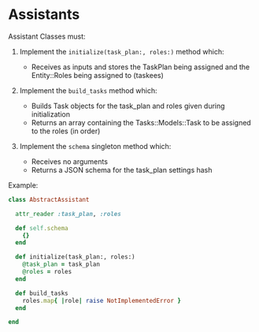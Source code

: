 # Assistants

Assistant Classes must:

  1. Implement the `initialize(task_plan:, roles:)` method which:
       - Receives as inputs and stores the TaskPlan being assigned
         and the Entity::Roles being assigned to (taskees)

  2. Implement the `build_tasks` method which:
       - Builds Task objects for the task_plan and roles given during initialization
       - Returns an array containing the Tasks::Models::Task to be assigned to the roles (in order)

  3. Implement the `schema` singleton method which:
       - Receives no arguments
       - Returns a JSON schema for the task_plan settings hash

Example:

```rb
class AbstractAssistant

  attr_reader :task_plan, :roles

  def self.schema
    {}
  end

  def initialize(task_plan:, roles:)
    @task_plan = task_plan
    @roles = roles
  end

  def build_tasks
    roles.map{ |role| raise NotImplementedError }
  end

end
```
